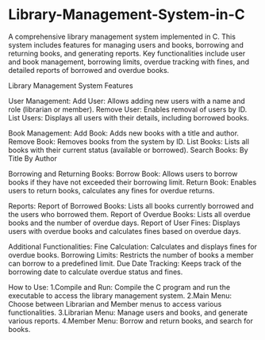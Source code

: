 # Library-Management-System-in-C
A comprehensive library management system implemented in C. This system includes features for managing users and books, borrowing and returning books, and generating reports. Key functionalities include user and book management, borrowing limits, overdue tracking with fines, and detailed reports of borrowed and overdue books.

Library Management System Features

User Management:
Add User: Allows adding new users with a name and role (librarian or member).
Remove User: Enables removal of users by ID.
List Users: Displays all users with their details, including borrowed books.

Book Management:
Add Book: Adds new books with a title and author.
Remove Book: Removes books from the system by ID.
List Books: Lists all books with their current status (available or borrowed).
Search Books:
By Title
By Author

Borrowing and Returning Books:
Borrow Book: Allows users to borrow books if they have not exceeded their borrowing limit.
Return Book: Enables users to return books, calculates any fines for overdue returns.

Reports:
Report of Borrowed Books: Lists all books currently borrowed and the users who borrowed them.
Report of Overdue Books: Lists all overdue books and the number of overdue days.
Report of User Fines: Displays users with overdue books and calculates fines based on overdue days.

Additional Functionalities:
Fine Calculation: Calculates and displays fines for overdue books.
Borrowing Limits: Restricts the number of books a member can borrow to a predefined limit.
Due Date Tracking: Keeps track of the borrowing date to calculate overdue status and fines.

How to Use:
1.Compile and Run: Compile the C program and run the executable to access the library management system.
2.Main Menu: Choose between Librarian and Member menus to access various functionalities.
3.Librarian Menu: Manage users and books, and generate various reports.
4.Member Menu: Borrow and return books, and search for books.

